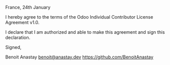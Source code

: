 France, 24th January

I hereby agree to the terms of the Odoo Individual Contributor License
Agreement v1.0.

I declare that I am authorized and able to make this agreement and sign this
declaration.

Signed,

Benoit Anastay benoit@anastay.dev https://github.com/BenoitAnastay
